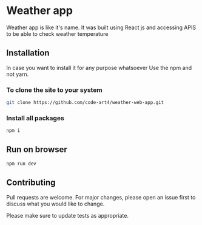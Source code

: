# Weather app

Weather app is like it's name. It was built using React js and accessing APIS to be able to check weather temperature

## Installation
In case you want to install it for any purpose whatsoever
Use the npm and not yarn.

### To clone the site to your system

```bash
git clone https://github.com/code-art4/weather-web-app.git
```

### Install all packages
```bash
npm i
```

## Run on browser

```bash
npm run dev
```

## Contributing
Pull requests are welcome. For major changes, please open an issue first to discuss what you would like to change.

Please make sure to update tests as appropriate.